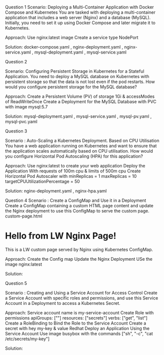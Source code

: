 
Question 1
Scenario: Deploying a Multi-Container Application with Docker Compose and Kubernetes You are tasked with deploying a multi-container application that includes a web server (Nginx) and a database (MySQL).
Initially, you need to set it up using Docker Compose and later migrate it
to Kubernetes.

Approach:
Use nginx:latest image
Create a service type NodePort

Solution: 
docker-compose.yaml , nginx-deployment.yaml , nginx-service.yaml , mysql-deployment.yaml , mysql-service.yaml

Question 2

Scenario: Configuring Persistent Storage in Kubernetes for a Stateful Application. You need to deploy a MySQL database on Kubernetes with persistent storage so that the data is not lost even if the pod restarts.
How would you configure persistent storage for the MySQL database?

Approach:
Create a Persistent Volume (PV) of storage 1Gi &
accessModes of ReadWriteOnce
Create a Deployment for the MySQL Database with PVC
with image mysql:5.7

Solution:
mysql-deployment.yaml , mysql-service.yaml , mysql-pv.yaml , mysql-pvc.yaml

Question 3

Scenario : Auto-Scaling a Kubernetes Deployment. Based on CPU Utilisation You have a web application running on Kubernetes and want to ensure that the application scales automatically based on CPU utilisation.
How would you configure Horizontal Pod Autoscaling (HPA) for this
application?

Approach:
Use nginx:latest to create your web application
Deploy the Application
With requests of 100m cpu & limits of 500m cpu
Create Horizontal Pod Autoscaler with
minReplicas = 1
maxReplicas = 10
targetCPUUtilizationPercentage = 50

Solution:
nginx-deployment.yaml , nginx-hpa.yaml

Question 4
Scenario : Create a ConfigMap and Use it in a Deployment
Create a ConfigMap containing a custom HTML page content and update the Nginx deployment to use this ConfigMap to serve the custom page.
custom-page.html
<!-- custom-page.html -->
<!DOCTYPE html>
<html lang="en">
<head>
<meta charset="UTF-8">
<meta name="viewport" content="width=device-width, initial-scale=1.0">
<title>LW Nginx Page</title>
</head>
<body>
<h1>Hello from LW Nginx Page!</h1>
<p>This is a LW custom page served by Nginx using Kubernetes ConfigMap.</p>
</body>
</html>

Approach:
Create the Config map
Update the Nginx Deployment
USe the image nginx:latest

Solution:

Question 5

Scenario : Creating and Using a Service Account for Access Control Create a Service Account with specific roles and permissions, and use this Service Account in a Deployment to access a Kubernetes
Secret.

Approach:
Service account name is my-service-account
Create Role with permissions
apiGroups: [""]
resources: ["secrets"]
verbs: ["get", "list"]
Create a RoleBinding to Bind the Role to the Service
Account
Create a secret with hey my-key & value Redhat
Deploy an Application Using the Service Account
Use image busybox with the commands
["sh", "-c", "cat /etc/secrets/my-key"]

Solution:
